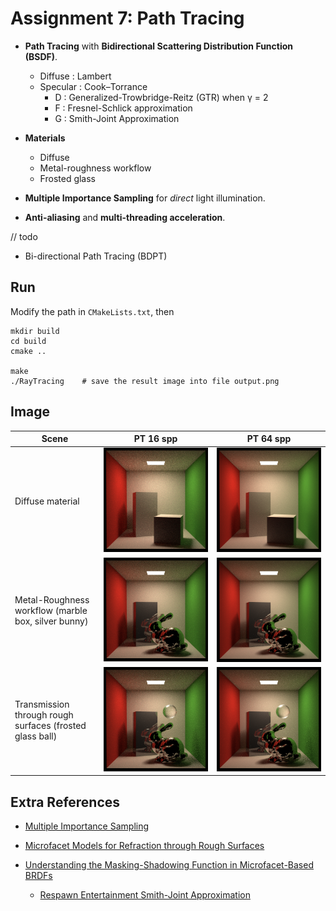 # Assignment 7: Path Tracing

* **Path Tracing** with **Bidirectional Scattering Distribution Function (BSDF)**.
  * Diffuse : Lambert
  * Specular : Cook–Torrance
    * D : Generalized-Trowbridge-Reitz (GTR) when γ = 2
    * F : Fresnel-Schlick approximation
    * G : Smith-Joint Approximation

* **Materials**
  * Diffuse
  * Metal-roughness workflow
  * Frosted glass
  
* **Multiple Importance Sampling** for *direct* light illumination.

* **Anti-aliasing** and **multi-threading acceleration**.



// todo

* Bi-directional Path Tracing (BDPT)



## Run

Modify the path in `CMakeLists.txt`, then

```shell
mkdir build
cd build
cmake ..

make
./RayTracing	# save the result image into file output.png
```



## Image

| Scene                                                    | PT 16 spp                                             | PT 64 spp                                             |
| -------------------------------------------------------- | ----------------------------------------------------- | ----------------------------------------------------- |
| Diffuse material                                         | ![diffuse_16spp](image/diffuse_16spp.png)             | ![diffuse_64spp](image/diffuse_64spp.png)             |
| Metal-Roughness workflow (marble box, silver bunny)      | ![metal_rough_16spp](image/metal_rough_16spp.png)     | ![metal_rough_64spp](image/metal_rough_64spp.png)     |
| Transmission through rough surfaces (frosted glass ball) | ![frosted_glass_16spp](image/frosted_glass_16spp.png) | ![frosted_glass_64spp](image/frosted_glass_64spp.png) |



## Extra References

* [Multiple Importance Sampling](https://graphics.stanford.edu/courses/cs348b-03/papers/veach-chapter9.pdf)
* [Microfacet Models for Refraction through Rough Surfaces](https://www.cs.cornell.edu/~srm/publications/EGSR07-btdf.pdf)

* [Understanding the Masking-Shadowing Function in Microfacet-Based BRDFs](http://jcgt.org/published/0003/02/03/paper.pdf)
  * [Respawn Entertainment Smith-Joint Approximation](https://twvideo01.ubm-us.net/o1/vault/gdc2017/Presentations/Hammon_Earl_PBR_Diffuse_Lighting.pdf)

